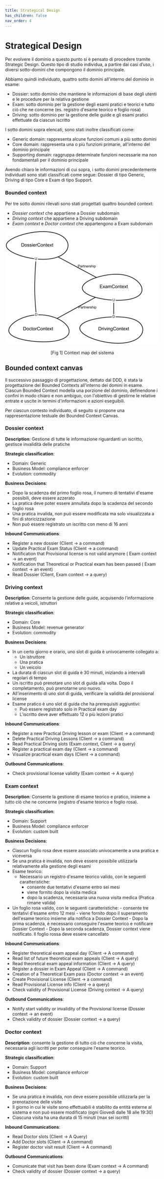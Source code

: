 ```yaml
---
title: Strategical Design
has_children: false
nav_order: 4
---
```


# Strategical Design

Per evolvere il dominio a questo punto si è pensato di procedere tramite Strategic Design. Questo tipo di studio individua, a partire dai casi d’uso, i diversi sotto-domini che compongono il dominio principale.

Abbiamo quindi individuato, quattro sotto domini all'interno del dominio in esame:
- Dossier: sotto dominio che mantiene le informazioni di base degli utenti e le procedure per la relativa gestione
- Exam: sotto dominio per la gestione degli esami pratici e teorici e tutto ciò che ne concerne (es. registro d'esame teorico e foglio rosa)
- Driving: sotto dominio per la gestione delle guide e gli esami pratici effettuate da ciascun iscritto

I sotto domini sopra elencati, sono stati inoltre classificati come:
- Generic domain: rappresenta alcune funzioni comuni a più sotto domini
- Core domain: rappresenta una o più funzioni primarie, all'interno del dominio principale
- Supporting domain: raggruppa determinate funzioni necessarie ma non fondamentali per il dominio principale

Avendo chiaro le informazioni di cui sopra, i sotto domini precedentemente individuati sono stati classificati come segue: Dossier di tipo Generic, Driving di tipo Core e Exam di tipo Support.

### Bounded context

Per tre sotto domini rilevati sono stati progettati quattro bounded context:
- *Dossier context* che appartiene a Dossier subdomain
- *Driving context* che appartiene a Driving subdomain
- *Exam context* e *Doctor context* che appartengono a Exam subdomain 

<div align="center">
      <img id="fig1" src="img/contextmap.png">
      <p align="center" >[Fig 1] Context map del sistema</p>
</div>

## Bounded context canvas

Il successivo passaggio di progettazione, dettato dal DDD, è stata la progettazione dei Bounded Contexts all'interno dei domini in esame.
Ciascun Bounded Context modella una porzione del dominio, definendone i confini in modo chiaro e non ambiguo, con l'obiettivo di gestirne le relative entrate e uscite in termini d'informazioni e azioni eseguibili.

Per ciascun contesto individuato, di seguito si propone una rappresentazione testuale dei Bounded Context Canvas.


### Dossier context

**Description**: Gestione di tutte le informazione riguardanti un iscritto, gestisce invalidità delle pratiche

**Strategic classification**: 
- Domain: Generic
- Business Model: compliance enforcer
- Evolution: commodity

**Business Decisions**: 
- Dopo la scadenza del primo foglio rosa, il numero di tentativi d'esame possibili, deve essere azzerato
- La pratica deve poter essere annullata dopo la scadenza del secondo foglio rosa
- Una pratica invalida, non può essere modificata ma solo visualizzata a fini di storicizzazione
- Non può essere registrato un iscritto con meno di 16 anni
  
**Inbound Communications**:
- Register a new dossier (Client → a command)
- Update Practical Exam Status (Client → a command)
- Notification that Provisional license is not valid anymore ( Exam context → an event)
- Notification that Theoretical or Practical exam has been passed ( Exam context → an event)
- Read Dossier (Client, Exam context → a query)

### Driving context
**Description**: Consente la gestione delle guide, acquisendo l’informazione relative a veicoli, istruttori 

**Strategic classification**:
- Domain: Core
- Business Model: revenue generator
- Evolution: commodity

**Business Decisions**:
- In un certo giorno e orario, uno slot di guida è univocamente collegato a:
    - Un istruttore
    - Una pratica
    - Un veicolo
- La durata di ciascun slot di guida è 30 minuti, iniziando a intervalli regolari di tempo
- Un iscritto può prenotare uno slot di guida alla volta. Dopo il completamento, può prenotarne uno nuovo.
- All’inserimento di uno slot di guida, verificare la validità del provisional license
- Esame pratico è uno slot di guida che ha prerequisiti aggiuntivi:
  - Può essere registrato solo in Practical exam day
  - L'iscritto deve aver effettuato 12 o più lezioni pratici
  
**Inbound Communications**:
- Register a new Practical Driving lesson or exam (Client → a command)
- Delete Practical Driving Lessons (Client → a command)
- Read Practical Driving slots (Exam context, Client → a query)
- Register a practical exam day (Client → a command)
- Visualize pracrtical exam days (Client → a command)
    
**Outbound Communications**:
- Check provisional license validity (Exam context → A query)

### Exam context
**Description**: Consente la gestione di esame teorico e pratico, insieme a tutto ciò che ne concerne (registro d'esame teorico e foglio rosa).

**Strategic classification**: 
- Domain: Support
- Business Model: compliance enforcer
- Evolution: custom built

**Business Decisions**: 
- Ciascun foglio rosa deve essere associato univocamente a una pratica e viceversa
- Se una pratica è invalida, non deve essere possibile utilizzarla relativamente alla gestione degli esami
- Esame teorico:
    - Necessario un registro d'esame teorico valido, con le seguenti caratteristiche:
        - consente due tentativi d'esame entro sei mesi
        - viene fornito dopo la visita medica
        - dopo la scadenza, necessaria una nuova visita medica (Pratica rimane valida)
- Un foglio rosa valido, con le seguenti caratteristiche:
        - consente tre tentativi d'esame entro 12 mesi
        - viene fornito dopo il superamento dell'esame teorico insieme alla notifica a Dossier Context
        - Dopo la prima scadenza, è necessario conseguire l'esame teorico e notificare Dossier Context
        - Dopo la seconda scadenza, Dossier context viene notificato. Il foglio rossa deve essere cancellato

**Inbound Communications**:
- Register theoretical exam appeal day (Client → A command)
- Read list of future theoretical exam appeals (Client -> A query)
- Read theoretical exam appeal information (Client -> A query)
- Register a dossier in Exam Appeal (Client → A command)
- Creation of a Theoretical Exam pass (Doctor context → an event)
- Create Provisional License (Client -> a command)
- Read Provisional License info (Client -> a query)
- Check validity of Provisional License (Driving context → A query)

**Outbound Communications**:
- Notify start validity or invalidity of the Provisional license (Dossier context → an event)
- Check validity of dossier (Dossier context →  a query)

### Doctor context

**Description**: consente la gestione di tutto ciò che concerne la visita, necessaria agli iscritti per poter conseguire l'esame teorico.

**Strategic classification**: 
- Domain: Support
- Business Model: compliance enforcer
- Evolution: custom built
  
**Business Decisions**: 
- Se una pratica è invalida, non deve essere possibile utilizzarla per la prenotazione delle visite
- Il giorno in cui le visite sono effettuabili è stabilito da entità esterne al sistema e non può essere modificato (ogni Giovedì dalle 18 alle 19:30)
- Ciascuna visita ha una durata di 15 minuti (max sei iscritti)

**Inbound Communications**:
- Read Doctor slots (Client → A Query)
- Add Doctor slots (Client → A command)
- Register doctor visit result (Client -> A command)
  
**Outbound Communications**:
- Comunicate that visit has been done (Exam context -> A command)
- Check validity of dossier (Dossier context →  a query)
